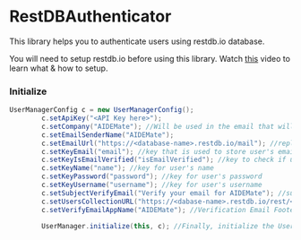# RestDBAuthenticator
This library helps you to authenticate users using restdb.io database.

You will need to setup restdb.io before using this library. Watch [this](http://youtube.com/itsaky) video to learn what & how to setup.

### Initialize

```java
UserManagerConfig c = new UserManagerConfig();
		c.setApiKey("<API Key here>");
		c.setCompany("AIDEMate"); //Will be used in the email that will be sent to user to verify his/her email
		c.setEmailSenderName("AIDEMate");
		c.setEmailUrl("https://<database-name>.restdb.io/mail"); //replace <database-name> with your database name
		c.setKeyEmail("email"); //key that is used to store user's email
		c.setKeyIsEmailVerified("isEmailVerified"); //key to check if user's email is verified
		c.setKeyName("name"); //key for user's name
		c.setKeyPassword("password"); //key for user's password
		c.setKeyUsername("username"); //key for user's username
		c.setSubjectVerifyEmail("Verify your email for AIDEMate"); //subject for the email verification email
		c.setUsersCollectionURL("https://<dabase-name>.restdb.io/rest/<collection-name>"); replace <database-name> and <collection-name>
		c.setVerifyEmailAppName("AIDEMate"); //Verification Email Footer (The <app-name> Team)
		
		UserManager.initialize(this, c); //Finally, initialize the UserManager
```
